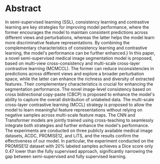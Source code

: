 # Abstract
In semi-supervised learning (SSL), consistency learning and contrastive learning are key strategies for improving model performance, where the former encourages the model to maintain consistent predictions across different views and perturbations, whereas the latter helps the model learn more discriminative feature representations. By combining the complementary characteristics of consistency learning and contrastive learning, the model's performance can be further enhanced.} In this paper, a novel semi-supervised medical image segmentation model is proposed, based on multi-view cross-consistency and multi-scale cross-layer contrastive learning (MCMCCL). The former can reduce inconsistencies in predictions across different views and explore a broader perturbation space, while the latter can enhance the richness and diversity of extracted features. Their complementary characteristics is crucial for enhancing the segmentation performance. The novel image-level consistency based on cross bidirectional copy-paste (CBCP) is proposed to enhance the model's ability to capture the overall distribution of unlabeled data. The multi-scale cross-layer contrastive learning (MCCL) strategy is proposed to allow the model to learn meaningful feature representations without relying on negative samples across multi-scale feature maps. The CNN and Transformer models are jointly trained using cross-teaching to seamlessly integrate both strategies and further enhance the model's performance. The experiments are conducted on three publicly available medical image datasets, ACDC, PROMISE12, and LiTS, and the results confirm the effectiveness of our model. In particular, the experiment conducted on the PROMISE12 dataset with 20% labeled samples achieves a Dice score only 0.47 lower than the fully supervised approach, significantly narrowing the gap between semi-supervised and fully supervised learning.
